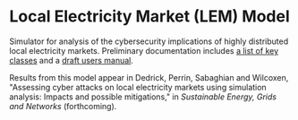 # Local Electricity Market (LEM) Model

Simulator for analysis of the cybersecurity implications of highly distributed local electricity markets. Preliminary documentation includes [a list of key classes](docs/classes.md) and a [draft users manual](docs/lem-model-reference-v3.pdf).

Results from this model appear in Dedrick, Perrin, Sabaghian and Wilcoxen, "Assessing cyber attacks on local electricity markets using simulation analysis: Impacts and possible mitigations," in *Sustainable Energy, Grids and Networks* (forthcoming).
